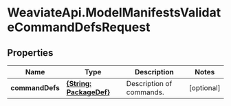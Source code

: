 # WeaviateApi.ModelManifestsValidateCommandDefsRequest

## Properties
Name | Type | Description | Notes
------------ | ------------- | ------------- | -------------
**commandDefs** | [**{String: PackageDef}**](PackageDef.md) | Description of commands. | [optional] 


